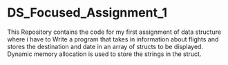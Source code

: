 # DS_Focused_Assignment_1 
This Repository contains the code for my first assignment of data structure where i have to Write a program that takes in information about flights and stores the destination and
date in an array of structs to be displayed. Dynamic memory allocation is used to store
the strings in the struct.
